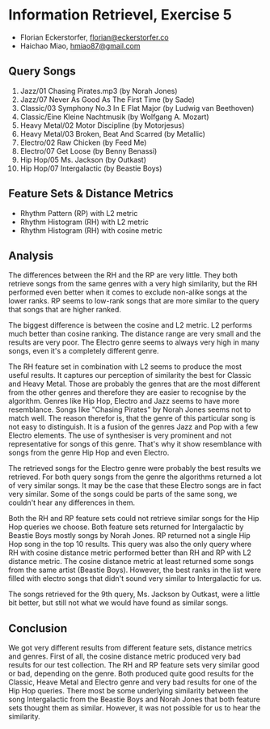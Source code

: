 # Information Retrievel, Exercise 5

- Florian Eckerstorfer, [florian@eckerstorfer.co](florian@eckerstorfer.co)
- Haichao Miao, [hmiao87@gmail.com](hmiao87@gmail.com)

## Query Songs

1. Jazz/01 Chasing Pirates.mp3 (by Norah Jones)
2. Jazz/07 Never As Good As The First Time (by Sade)
3. Classic/03 Symphony No.3 In E Flat Major (by Ludwig van Beethoven)
4. Classic/Eine Kleine Nachtmusik (by Wolfgang A. Mozart)
5. Heavy Metal/02 Motor Discipline (by Motorjesus)
6. Heavy Metal/03 Broken, Beat And Scarred (by Metallic)
7. Electro/02 Raw Chicken (by Feed Me)
8. Electro/07 Get Loose (by Benny Benassi)
9. Hip Hop/05 Ms. Jackson (by Outkast)
10. Hip Hop/07 Intergalactic (by Beastie Boys)

## Feature Sets & Distance Metrics

- Rhythm Pattern (RP) with L2 metric
- Rhythm Histogram (RH) with L2 metric
- Rhythm Histogram (RH) with cosine metric

## Analysis

The differences between the RH and the RP are very little. They both retrieve songs from the same genres with a very high similarity, but the RH performed even better when it comes to exclude non-alike songs at the lower ranks. RP seems to low-rank songs that are more similar to the query that songs that are higher ranked. 

The biggest difference is between the cosine and L2 metric. L2 performs much better than cosine ranking. The distance range are very small and the results are very poor. The Electro genre seems to always very high in many songs, even it's a completely different genre. 

The RH feature set in combination with L2 seems to produce the most useful results. It captures our perception of similarity the best for Classic and Heavy Metal. Those are probably the genres that are the most different from the other genres and therefore they are easier to recognise by the algorithm. Genres like Hip Hop, Electro and Jazz seems to have more resemblance. Songs like "Chasing Pirates" by Norah Jones seems not to match well. The reason therefor is, that the genre of this particular song is not easy to distinguish. It is a fusion of the genres Jazz and Pop with a few Electro elements. The use of synthesiser is very prominent and not representative for songs of this genre. That's why it show resemblance with songs from the genre Hip Hop and even Electro.

The retrieved songs for the Electro genre were probably the best results we retrieved. For both query songs from the genre the algorithms returned a lot of very similar songs. It may be the case that these Electro songs are in fact very similar. Some of the songs could be parts of the same song, we couldn't hear any differences in them.

Both the RH and RP feature sets could not retrieve similar songs for the Hip Hop queries we choose. Both feature sets returned for Intergalactic by Beastie Boys mostly songs by Norah Jones. RP returned not a single Hip Hop song in the top 10 results. This query was also the only query where RH with cosine distance metric performed better than RH and RP with L2 distance metric. The cosine distance metric at least returned some songs from the same artist (Beastie Boys). However, the best ranks in the list were filled with electro songs that didn't sound very similar to Intergalactic for us.

The songs retrieved for the 9th query, Ms. Jackson by Outkast, were a little bit better, but still not what we would have found as similar songs. 

## Conclusion

We got very different results from different feature sets, distance metrics and genres. First of all, the cosine distance metric produced very bad results for our test collection. The RH and RP feature sets very similar good or bad, depending on the genre. Both produced quite good results for the Classic, Heave Metal and Electro genre and very bad results for one of the Hip Hop queries. There most be some underlying similarity between the song Intergalactic from the Beastie Boys and Norah Jones that both feature sets thought them as similar. However, it was not possible for us to hear the similarity.


